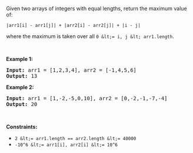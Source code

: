 Given two arrays of integers with equal lengths, return the maximum value of:

`` |arr1[i] - arr1[j]| + |arr2[i] - arr2[j]| + |i - j| ``

where the maximum is taken over all `` 0 &lt;= i, j &lt; arr1.length ``.

&nbsp;

__Example 1:__

<pre>
<strong>Input:</strong> arr1 = [1,2,3,4], arr2 = [-1,4,5,6]
<strong>Output:</strong> 13
</pre>

__Example 2:__

<pre>
<strong>Input:</strong> arr1 = [1,-2,-5,0,10], arr2 = [0,-2,-1,-7,-4]
<strong>Output:</strong> 20
</pre>

&nbsp;

__Constraints:__

*   `` 2 &lt;= arr1.length == arr2.length &lt;= 40000 ``
*   `` -10^6 &lt;= arr1[i], arr2[i] &lt;= 10^6 ``